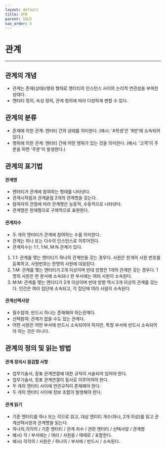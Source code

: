 ```yaml
---
layout: default
title: 관계
parent: SQLD
nav_order: 4
---
```


# 관계

---

## 관계의 개념

- 관계는 존재(상태)/행위 형태로 엔터티의 인스턴스 사이의 논리적 연관성을 부여한 상태다.
- 엔터티 정의, 속성 정의, 관계 정의에 따라 다양하게 변할 수 있다.

## 관계의 분류

- 존재에 의한 관계: 엔터티 간의 상태를 의미한다. (예시: 'A학생'은 '8반'에 소속되어 있다.)
- 행위에 의한 관계: 엔터티 간에 어떤 행위가 있는 것을 의미한다. (예시: '고객'이 주문을 하면 '주문'이 발생한다.)

## 관계의 표기법

#### 관계명

- 엔터티가 관계에 참여하는 형태를 나타낸다.
- 관계시작점과 관계끝점 2개의 관계명을 갖는다.
- 참여자의 관점에 따라 관계명은 능동적, 수동적으로 나타낸다.
- 관계명은 현재형으로 구체적으로 표현한다.

#### 관계차수

- 두 개의 엔터티가 관계에 참여하는 수를 의미한다.
- 관계는 하나 또는 다수의 인스턴스로 이루어진다.
- 관계차수는 1:1, 1:M, M:N 관계가 있다.

1. 1:1: 관계를 맺는 엔터티가 하나의 관계만을 갖는 경우다. 사원은 한개의 사원 번호를 등록하고, 사원번호는 한명의 사원에 대응된다.
2. 1:M: 관계를 맺는 엔터티가 2개 이상이며 반대 방향은 1개의 관계만 갖는 경우다. 1명의 사원은 한 분서에 소속되나 한 부서에는 여러 사원이 소속된다.
3. M:M: 관계를 맺는 엔터티가 2개 이상이며 반대 방향 역시 2개 이상의 관계를 갖는다. 인간은 여러 집단에 소속되고, 각 집단에 여러 사람이 소속된다.

#### 관계선택사양

- 필수참여: 반드시 하나는 존재해야 하는관계다.
- 선택참여: 관계가 없을 수도 있는 관계다.
- 어떤 사원은 어떤 부서에 반드시 소속되어야 하지만, 특정 부서에 반드시 소속되어야 하는 것은 아니다.

## 관계의 정의 및 읽는 방법

#### 관계 정의시 점검할 사항

- 업무기술서, 장표 관계연결에 대한 규칙이 서술되어 있어야 한다.
- 업무기술서, 장표 관계연결이 동사로 이루어져야 한다.
- 두 개의 엔터티 사이에 연관규칙이 존재해야 한다.
- 두 개의 엔터티 사이에 정보 조합이 발생해야 한다.

#### 관계 읽기

- 기준 엔터티를 하나 또는 각으로 읽고, 대상 엔터티 개수(하나, 2개 이상)를 읽고 관계선택사양과 관계명을 읽는다.
- 하나의,각각의 / 기준 엔터티 / 관계 차수 / 관련 엔터티 / 선택사양 / 관계명
- 예시) 각 / 부서에는 / 여러 / 사원을 / 때때로 / 포함한다.
- 예시) 각각의 / 사원은 / 하나의 / 부서에 / 반드시 / 소속된다.
